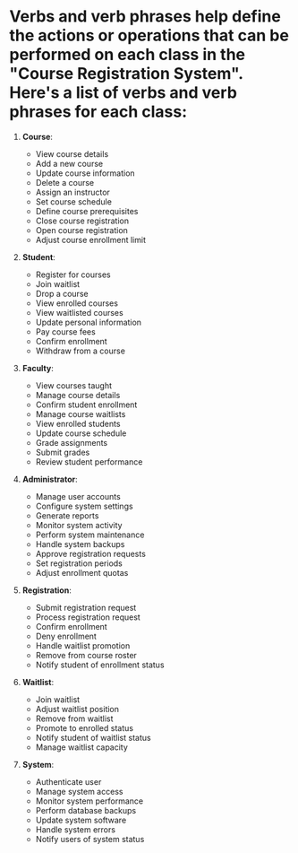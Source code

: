# Verbs and verb phrases help define the actions or operations that can be performed on each class in the "Course Registration System". Here's a list of verbs and verb phrases for each class:

1. **Course**:
   - View course details
   - Add a new course
   - Update course information
   - Delete a course
   - Assign an instructor
   - Set course schedule
   - Define course prerequisites
   - Close course registration
   - Open course registration
   - Adjust course enrollment limit

2. **Student**:
   - Register for courses
   - Join waitlist
   - Drop a course
   - View enrolled courses
   - View waitlisted courses
   - Update personal information
   - Pay course fees
   - Confirm enrollment
   - Withdraw from a course

3. **Faculty**:
   - View courses taught
   - Manage course details
   - Confirm student enrollment
   - Manage course waitlists
   - View enrolled students
   - Update course schedule
   - Grade assignments
   - Submit grades
   - Review student performance

4. **Administrator**:
   - Manage user accounts
   - Configure system settings
   - Generate reports
   - Monitor system activity
   - Perform system maintenance
   - Handle system backups
   - Approve registration requests
   - Set registration periods
   - Adjust enrollment quotas

5. **Registration**:
   - Submit registration request
   - Process registration request
   - Confirm enrollment
   - Deny enrollment
   - Handle waitlist promotion
   - Remove from course roster
   - Notify student of enrollment status

6. **Waitlist**:
   - Join waitlist
   - Adjust waitlist position
   - Remove from waitlist
   - Promote to enrolled status
   - Notify student of waitlist status
   - Manage waitlist capacity

7. **System**:
   - Authenticate user
   - Manage system access
   - Monitor system performance
   - Perform database backups
   - Update system software
   - Handle system errors
   - Notify users of system status
